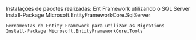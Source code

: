 Instalações de pacotes realizadas:
	Ent Framework utilizando o SQL Server
	Install-Package Microsoft.EntityFrameworkCore.SqlServer

	Ferramentas do Entity Framework para utilizar as Migrations
	Install-Package Microsoft.EntityFrameworkCore.Tools
